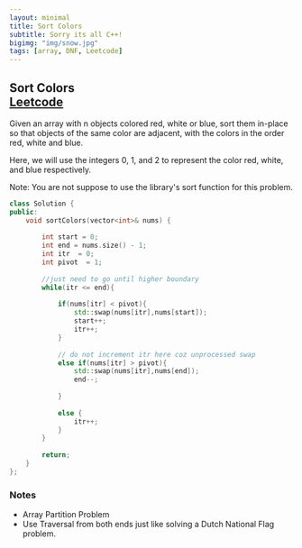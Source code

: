 ```yaml
---
layout: minimal
title: Sort Colors
subtitle: Sorry its all C++!
bigimg: "img/snow.jpg"
tags: [array, DNF, Leetcode]
---
```


## **Sort Colors** <br/> [Leetcode](https://leetcode.com/problems/sort-colors/)

Given an array with n objects colored red, white or blue, sort them in-place so that objects of the same color are adjacent, with the colors in the order red, white and blue.

Here, we will use the integers 0, 1, and 2 to represent the color red, white, and blue respectively.

Note: You are not suppose to use the library's sort function for this problem.

```cpp
class Solution {
public:
    void sortColors(vector<int>& nums) {
        
        int start = 0;
        int end = nums.size() - 1;
        int itr  = 0;
        int pivot  = 1;
        
        //just need to go until higher boundary
        while(itr <= end){
            
            if(nums[itr] < pivot){
                std::swap(nums[itr],nums[start]);
                start++;
                itr++;
            }
            
            // do not increment itr here coz unprocessed swap
            else if(nums[itr] > pivot){
                std::swap(nums[itr],nums[end]);
                end--;
                
            }
            
            else {
                itr++;
            }
        }
        
        return;
    }
};
```

### **Notes**

* Array Partition Problem
* Use Traversal from both ends just like solving a Dutch National Flag problem.
